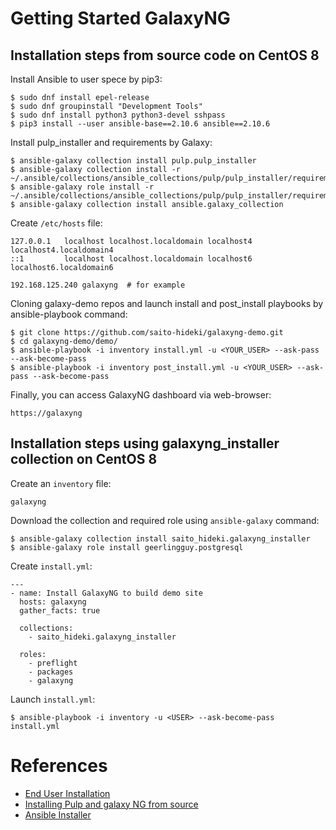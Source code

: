 # Getting Started GalaxyNG

## Installation steps from source code on CentOS 8

Install Ansible to user spece by pip3:

```
$ sudo dnf install epel-release
$ sudo dnf groupinstall "Development Tools"
$ sudo dnf install python3 python3-devel sshpass
$ pip3 install --user ansible-base==2.10.6 ansible==2.10.6
```

Install pulp_installer and requirements by Galaxy:

```
$ ansible-galaxy collection install pulp.pulp_installer
$ ansible-galaxy collection install -r ~/.ansible/collections/ansible_collections/pulp/pulp_installer/requirements.yml
$ ansible-galaxy role install -r ~/.ansible/collections/ansible_collections/pulp/pulp_installer/requirements.yml
$ ansible-galaxy collection install ansible.galaxy_collection
```

Create `/etc/hosts` file:

```
127.0.0.1   localhost localhost.localdomain localhost4 localhost4.localdomain4
::1         localhost localhost.localdomain localhost6 localhost6.localdomain6

192.168.125.240	galaxyng  # for example
```

Cloning galaxy-demo repos and launch install and post_install playbooks by ansible-playbook command:

```
$ git clone https://github.com/saito-hideki/galaxyng-demo.git
$ cd galaxyng-demo/demo/
$ ansible-playbook -i inventory install.yml -u <YOUR_USER> --ask-pass --ask-become-pass
$ ansible-playbook -i inventory post_install.yml -u <YOUR_USER> --ask-pass --ask-become-pass
```
Finally, you can access GalaxyNG dashboard via web-browser:

```
https://galaxyng
```

## Installation steps using galaxyng_installer collection on CentOS 8

Create an `inventory` file:

```
galaxyng
```

Download the collection and required role using `ansible-galaxy` command:

```
$ ansible-galaxy collection install saito_hideki.galaxyng_installer
$ ansible-galaxy role install geerlingguy.postgresql
```

Create `install.yml`:

```
---
- name: Install GalaxyNG to build demo site
  hosts: galaxyng
  gather_facts: true

  collections:
    - saito_hideki.galaxyng_installer

  roles:
    - preflight
    - packages
    - galaxyng
```

Launch `install.yml`:

```
$ ansible-playbook -i inventory -u <USER> --ask-become-pass install.yml
```


# References
- [End User Installation](https://github.com/ansible/galaxy_ng/wiki/End-User-Installation)
- [Installing Pulp and galaxy NG from source](https://github.com/ansible/galaxy_ng/wiki/Installing-from-source)
- [Ansible Installer](https://pulpproject.org/ansible-installer/)
